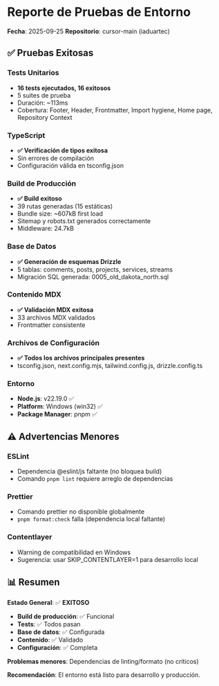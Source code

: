 # Reporte de Pruebas de Entorno
**Fecha**: 2025-09-25
**Repositorio**: cursor-main (iaduartec)

## ✅ Pruebas Exitosas

### Tests Unitarios
- **16 tests ejecutados, 16 exitosos**
- 5 suites de prueba
- Duración: ~113ms
- Cobertura: Footer, Header, Frontmatter, Import hygiene, Home page, Repository Context

### TypeScript
- **✅ Verificación de tipos exitosa**
- Sin errores de compilación
- Configuración válida en tsconfig.json

### Build de Producción
- **✅ Build exitoso**
- 39 rutas generadas (15 estáticas)
- Bundle size: ~607kB first load
- Sitemap y robots.txt generados correctamente
- Middleware: 24.7kB

### Base de Datos
- **✅ Generación de esquemas Drizzle**
- 5 tablas: comments, posts, projects, services, streams
- Migración SQL generada: 0005_old_dakota_north.sql

### Contenido MDX
- **✅ Validación MDX exitosa** 
- 33 archivos MDX validados
- Frontmatter consistente

### Archivos de Configuración
- **✅ Todos los archivos principales presentes**
- tsconfig.json, next.config.mjs, tailwind.config.js, drizzle.config.ts

### Entorno
- **Node.js**: v22.19.0 ✅
- **Platform**: Windows (win32) ✅
- **Package Manager**: pnpm ✅

## ⚠️ Advertencias Menores

### ESLint
- Dependencia @eslint/js faltante (no bloquea build)
- Comando `pnpm lint` requiere arreglo de dependencias

### Prettier
- Comando prettier no disponible globalmente
- `pnpm format:check` falla (dependencia local faltante)

### Contentlayer
- Warning de compatibilidad en Windows
- Sugerencia: usar SKIP_CONTENTLAYER=1 para desarrollo local

## 📊 Resumen

**Estado General**: ✅ **EXITOSO**

- **Build de producción**: ✅ Funcional
- **Tests**: ✅ Todos pasan  
- **Base de datos**: ✅ Configurada
- **Contenido**: ✅ Validado
- **Configuración**: ✅ Completa

**Problemas menores**: Dependencias de linting/formato (no críticos)

**Recomendación**: El entorno está listo para desarrollo y producción.
